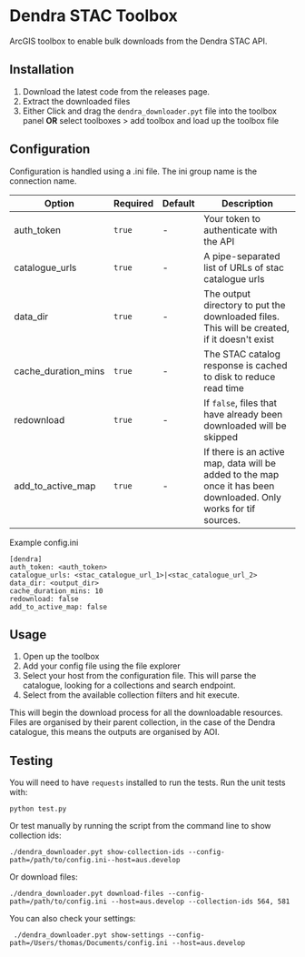 # Dendra STAC Toolbox

ArcGIS toolbox to enable bulk downloads from the Dendra STAC API.

## Installation

1. Download the latest code from the releases page.
2. Extract the downloaded files
3. Either Click and drag the `dendra_downloader.pyt` file into the toolbox panel **OR** select toolboxes > add toolbox and load up the toolbox file

## Configuration

Configuration is handled using a .ini file.
The ini group name is the connection name.

| Option              | Required | Default | Description                                                                                                       |
|---------------------|----------|---------|-------------------------------------------------------------------------------------------------------------------|
| auth_token          | `true`   | -       | Your token to authenticate with the API                                                                           |
| catalogue_urls      | `true`   | -       | A pipe-separated list of URLs of stac catalogue urls                                                              |
| data_dir            | `true`   | -       | The output directory to put the downloaded files. This will be created, if it doesn't exist                       |
| cache_duration_mins | `true`   | -       | The STAC catalog response is cached to disk to reduce read time                                                   |
| redownload          | `true`   | -       | If `false`, files that have already been downloaded will be skipped                                               |
| add_to_active_map   | `true`   | -       | If there is an active map, data will be added to the map once it has been downloaded. Only works for tif sources. |

Example config.ini
```
[dendra]
auth_token: <auth_token>
catalogue_urls: <stac_catalogue_url_1>|<stac_catalogue_url_2>
data_dir: <output_dir>
cache_duration_mins: 10
redownload: false
add_to_active_map: false
```

## Usage

1. Open up the toolbox
2. Add your config file using the file explorer
3. Select your host from the configuration file. This will parse the catalogue, looking for a collections and search endpoint.
4. Select from the available collection filters and hit execute.

This will begin the download process for all the downloadable resources. Files are organised by their parent collection, in the case of the Dendra catalogue, 
this means the outputs are organised by AOI. 

## Testing

You will need to have `requests` installed to run the tests. Run the unit tests with:

``` shell
python test.py
```

Or test manually by running the script from the command line to show collection ids:

``` shell
./dendra_downloader.pyt show-collection-ids --config-path=/path/to/config.ini--host=aus.develop
```

Or download files:

``` shell
./dendra_downloader.pyt download-files --config-path=/path/to/config.ini --host=aus.develop --collection-ids 564, 581
```

You can also check your settings:

``` shell
 ./dendra_downloader.pyt show-settings --config-path=/Users/thomas/Documents/config.ini --host=aus.develop
```
